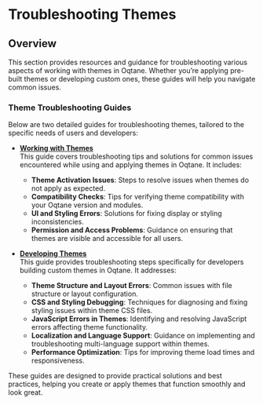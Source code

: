 # Troubleshooting Themes

## Overview

This section provides resources and guidance for troubleshooting various aspects of working with themes in Oqtane. Whether you’re applying pre-built themes or developing custom ones, these guides will help you navigate common issues.

### Theme Troubleshooting Guides

Below are two detailed guides for troubleshooting themes, tailored to the specific needs of users and developers:

- **[Working with Themes](../../guides/troubleshooting/troubleshooting-themes.md)**  
  This guide covers troubleshooting tips and solutions for common issues encountered while using and applying themes in Oqtane. It includes:
  - **Theme Activation Issues**: Steps to resolve issues when themes do not apply as expected.
  - **Compatibility Checks**: Tips for verifying theme compatibility with your Oqtane version and modules.
  - **UI and Styling Errors**: Solutions for fixing display or styling inconsistencies.
  - **Permission and Access Problems**: Guidance on ensuring that themes are visible and accessible for all users.

- **[Developing Themes](../../guides/troubleshooting/troubleshooting-developing-themes.md)**  
  This guide provides troubleshooting steps specifically for developers building custom themes in Oqtane. It addresses:
  - **Theme Structure and Layout Errors**: Common issues with file structure or layout configuration.
  - **CSS and Styling Debugging**: Techniques for diagnosing and fixing styling issues within theme CSS files.
  - **JavaScript Errors in Themes**: Identifying and resolving JavaScript errors affecting theme functionality.
  - **Localization and Language Support**: Guidance on implementing and troubleshooting multi-language support within themes.
  - **Performance Optimization**: Tips for improving theme load times and responsiveness.

These guides are designed to provide practical solutions and best practices, helping you create or apply themes that function smoothly and look great.

